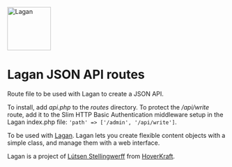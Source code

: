 [<img src="https://cdn.rawgit.com/lutsen/lagan/master/lagan-logo.svg" width="100" alt="Lagan">](https://github.com/lutsen/lagan)

Lagan JSON API routes
=====================

Route file to be used with Lagan to create a JSON API.

To install, add *api.php* to the *routes* directory. To protect the */api/write* route, add it to the Slim HTTP Basic Authentication middleware setup in the Lagan index.php file:
`'path' => ['/admin', '/api/write']`.

To be used with [Lagan](https://github.com/lutsen/lagan). Lagan lets you create flexible content objects with a simple class, and manage them with a web interface.

Lagan is a project of [Lútsen Stellingwerff](http://lutsen.land/) from [HoverKraft](http://www.hoverkraft.nl/).